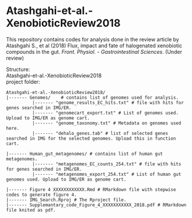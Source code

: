 # Atashgahi-et-al.-XenobioticReview2018
This repository contains codes for analysis done in the review article by Atashgahi S., et al (2018) Flux, impact and fate of halogenated xenobiotic compounds in the gut.  _Front. Physiol. - Gastrointestinal Sciences_. (Under review)  

Structure:  
Atashgahi-et-al.-XenobioticReview2018  
project folder:
```
Atashgahi-et-al.-XenobioticReview2018/
|------- Genomes/    # contains list of genomes used for analysis.    
          |------- "genome_results_EC_hits.txt" # file with hits for genes searched in IMG/ER.  
          |------- "genomecart_export.txt" # List of genomes used. Upload to IMG/ER as genome cart.  
          |------- "genome_taxonomy.txt" # Metadata on genomes used here.  
          |------- "dehalo_genes.tab" # list of selected genes searched in IMG for the selected genomes. Upload this in function cart.
                        
|------- Human_gut_metagenomes/ # contains list of human gut metagenomes.  
          |------- "metagenomes_EC_counts_254.txt" # file with hits for genes searched in IMG/ER.
          |------- "metagenomes_export_254.txt" # List of human gut genomes used. Upload to IMG/ER as genome cart.
          
|------- Figure 4 XXXXXXXXXXXX.Rmd # RMarkdown file with stepwise codes to generate figure 4.
|------- IMG_Search.Rproj # The Rproject file.  
|------- Supplemantary_code_Figure_4_XXXXXXXXXXX_2018.pdf # RMarkdown file knited as pdf.  

```
